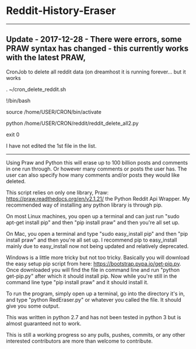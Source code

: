 # Reddit-History-Eraser

- - - - - 

## Update - 2017-12-28 - There were errors, some PRAW syntax has changed - this currently works with the latest PRAW, 

CronJob to delete all reddit data (on dreamhost it is running forever... but it works

. ~/cron_delete_reddit.sh

!/bin/bash

source /home/USER/CRON/bin/activate

python /home/USER/CRON/reddit/reddit_delete_all2.py

exit 0

I have not edited the 1st file in the list.

 - - - - - 


Using Praw and Python this will erase up to 100 billion posts and comments in one run through. Or however many comments or posts the user has. The user can also specify how many comments and/or posts they would like deleted. 

This script relies on only one library, Praw: https://praw.readthedocs.org/en/v2.1.21/ the Python Reddit Api Wrapper. My recommended way of installing any python library is through pip. 

On most Linux machines, you open up a terminal and can just run "sudo apt-get install pip" and then "pip install praw" and then you're all set up. 

On Mac, you open a terminal and type "sudo easy_install pip" and then "pip install praw" and then you're all set up. I recommend pip to easy_install mainly due to easy_install now not being updated and relatively deprecated. 

Windows is a little more tricky but not too tricky. Basically you will download the easy setup pip script from here: https://bootstrap.pypa.io/get-pip.py. Once downloaded you will find the file in command line and run "python get-pip.py" after which it should install pip. Now while you're still in the command line type "pip install praw" and it should install it.


To run the program, simply open up a terminal, go into the directory it's in, and type "python RedEraser.py" or whatever you called the file. It should give you some output. 


This was written in python 2.7 and has not been tested in python 3 but is almost guaranteed not to work. 

This is still a working progress so any pulls, pushes, commits, or any other interested contributors are more than welcome to contribute. 
